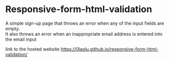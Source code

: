 # Responsive-form-html-validation

A simple sign-up page that throws an error when any of the input fields are empty. <br />
It also throws an error when an inappropriate email address is entered into the email input

link to the hosted website
https://0laolu.github.io/responsive-form-html-validation/

